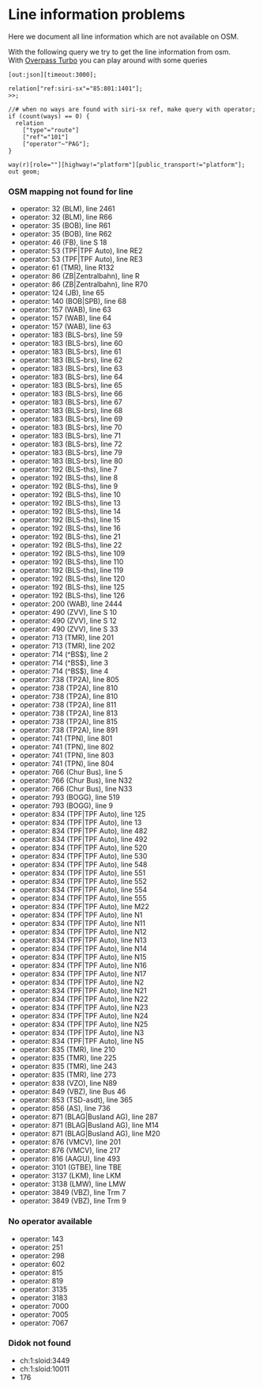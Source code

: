 # Line information problems

Here we document all line information which are not available on OSM.

With the following query we try to get the line information from osm.\
With [Overpass Turbo](https://overpass-turbo.eu/) you can play around with some queries

``` bigquery
[out:json][timeout:3000];

relation["ref:siri-sx"="85:801:1401"];
>>;

//# when no ways are found with siri-sx ref, make query with operator;
if (count(ways) == 0) {
  relation
  	["type"="route"]
  	["ref"="101"]
  	["operator"~"PAG"];
}

way(r)[role=""][highway!="platform"][public_transport!="platform"];
out geom;
```

### OSM mapping not found for line

- operator: 32 (BLM), line 2461 
- operator: 32 (BLM), line R66 
- operator: 35 (BOB), line R61 
- operator: 35 (BOB), line R62 
- operator: 46 (FB), line S 18 
- operator: 53 (TPF|TPF Auto), line RE2 
- operator: 53 (TPF|TPF Auto), line RE3 
- operator: 61 (TMR), line R132 
- operator: 86 (ZB|Zentralbahn), line R 
- operator: 86 (ZB|Zentralbahn), line R70 
- operator: 124 (JB), line 65 
- operator: 140 (BOB|SPB), line 68 
- operator: 157 (WAB), line 63 
- operator: 157 (WAB), line 64 
- operator: 157 (WAB), line 63 
- operator: 183 (BLS-brs), line 59 
- operator: 183 (BLS-brs), line 60 
- operator: 183 (BLS-brs), line 61 
- operator: 183 (BLS-brs), line 62 
- operator: 183 (BLS-brs), line 63 
- operator: 183 (BLS-brs), line 64 
- operator: 183 (BLS-brs), line 65 
- operator: 183 (BLS-brs), line 66 
- operator: 183 (BLS-brs), line 67 
- operator: 183 (BLS-brs), line 68 
- operator: 183 (BLS-brs), line 69 
- operator: 183 (BLS-brs), line 70 
- operator: 183 (BLS-brs), line 71 
- operator: 183 (BLS-brs), line 72 
- operator: 183 (BLS-brs), line 79 
- operator: 183 (BLS-brs), line 80 
- operator: 192 (BLS-ths), line 7 
- operator: 192 (BLS-ths), line 8 
- operator: 192 (BLS-ths), line 9 
- operator: 192 (BLS-ths), line 10 
- operator: 192 (BLS-ths), line 13 
- operator: 192 (BLS-ths), line 14 
- operator: 192 (BLS-ths), line 15 
- operator: 192 (BLS-ths), line 16 
- operator: 192 (BLS-ths), line 21 
- operator: 192 (BLS-ths), line 22 
- operator: 192 (BLS-ths), line 109 
- operator: 192 (BLS-ths), line 110 
- operator: 192 (BLS-ths), line 119 
- operator: 192 (BLS-ths), line 120 
- operator: 192 (BLS-ths), line 125 
- operator: 192 (BLS-ths), line 126 
- operator: 200 (WAB), line 2444 
- operator: 490 (ZVV), line S 10 
- operator: 490 (ZVV), line S 12 
- operator: 490 (ZVV), line S 33 
- operator: 713 (TMR), line 201 
- operator: 713 (TMR), line 202 
- operator: 714 (^BS$), line 2 
- operator: 714 (^BS$), line 3 
- operator: 714 (^BS$), line 4 
- operator: 738 (TP2A), line 805 
- operator: 738 (TP2A), line 810 
- operator: 738 (TP2A), line 810 
- operator: 738 (TP2A), line 811 
- operator: 738 (TP2A), line 813 
- operator: 738 (TP2A), line 815 
- operator: 738 (TP2A), line 891 
- operator: 741 (TPN), line 801 
- operator: 741 (TPN), line 802 
- operator: 741 (TPN), line 803 
- operator: 741 (TPN), line 804 
- operator: 766 (Chur Bus), line 5 
- operator: 766 (Chur Bus), line N32 
- operator: 766 (Chur Bus), line N33 
- operator: 793 (BOGG), line 519 
- operator: 793 (BOGG), line 9 
- operator: 834 (TPF|TPF Auto), line 125 
- operator: 834 (TPF|TPF Auto), line 13 
- operator: 834 (TPF|TPF Auto), line 482 
- operator: 834 (TPF|TPF Auto), line 492 
- operator: 834 (TPF|TPF Auto), line 520 
- operator: 834 (TPF|TPF Auto), line 530 
- operator: 834 (TPF|TPF Auto), line 548 
- operator: 834 (TPF|TPF Auto), line 551 
- operator: 834 (TPF|TPF Auto), line 552 
- operator: 834 (TPF|TPF Auto), line 554 
- operator: 834 (TPF|TPF Auto), line 555 
- operator: 834 (TPF|TPF Auto), line M22 
- operator: 834 (TPF|TPF Auto), line N1 
- operator: 834 (TPF|TPF Auto), line N11 
- operator: 834 (TPF|TPF Auto), line N12 
- operator: 834 (TPF|TPF Auto), line N13 
- operator: 834 (TPF|TPF Auto), line N14 
- operator: 834 (TPF|TPF Auto), line N15 
- operator: 834 (TPF|TPF Auto), line N16 
- operator: 834 (TPF|TPF Auto), line N17 
- operator: 834 (TPF|TPF Auto), line N2 
- operator: 834 (TPF|TPF Auto), line N21 
- operator: 834 (TPF|TPF Auto), line N22 
- operator: 834 (TPF|TPF Auto), line N23 
- operator: 834 (TPF|TPF Auto), line N24 
- operator: 834 (TPF|TPF Auto), line N25 
- operator: 834 (TPF|TPF Auto), line N3 
- operator: 834 (TPF|TPF Auto), line N5 
- operator: 835 (TMR), line 210 
- operator: 835 (TMR), line 225 
- operator: 835 (TMR), line 243 
- operator: 835 (TMR), line 273 
- operator: 838 (VZO), line N89 
- operator: 849 (VBZ), line Bus 46 
- operator: 853 (TSD-asdt), line 365 
- operator: 856 (AS), line 736 
- operator: 871 (BLAG|Busland AG), line 287 
- operator: 871 (BLAG|Busland AG), line M14 
- operator: 871 (BLAG|Busland AG), line M20 
- operator: 876 (VMCV), line 201 
- operator: 876 (VMCV), line 217 
- operator: 816 (AAGU), line 493 
- operator: 3101 (GTBE), line TBE 
- operator: 3137 (LKM), line LKM 
- operator: 3138 (LMW), line LMW 
- operator: 3849 (VBZ), line Trm 7 
- operator: 3849 (VBZ), line Trm 9 


### No operator available

- operator: 143
- operator: 251
- operator: 298
- operator: 602
- operator: 815
- operator: 819
- operator: 3135
- operator: 3183
- operator: 7000
- operator: 7005
- operator: 7067

### Didok not found

- ch:1:sloid:3449
- ch:1:sloid:10011
- 176